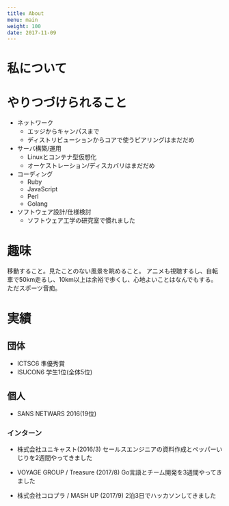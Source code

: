 ```yaml
---
title: About
menu: main
weight: 100
date: 2017-11-09
---
```


私について
==========

# やりつづけられること

* ネットワーク
	* エッジからキャンパスまで
	* ディストリビューションからコアで使うピアリングはまだだめ
* サーバ構築/運用
	* Linuxとコンテナ型仮想化
	* オーケストレーション/ディスカバリはまだだめ
* コーディング
	* Ruby
	* JavaScript
	* Perl
    * Golang
* ソフトウェア設計/仕様検討
	* ソフトウェア工学の研究室で慣れました

# 趣味

移動すること。見たことのない風景を眺めること。
アニメも視聴するし、自転車で50km走るし、10km以上は余裕で歩くし、心地よいことはなんでもする。
ただスポーツ音痴。

# 実績

## 団体

* ICTSC6
	準優秀賞
* ISUCON6
	学生1位(全体5位)

## 個人

* SANS NETWARS 2016(19位)

### インターン

* 株式会社ユニキャスト(2016/3)
	セールスエンジニアの資料作成とペッパーいじりを2週間やってきました

* VOYAGE GROUP / Treasure (2017/8)
    Go言語とチーム開発を3週間やってきました

* 株式会社コロプラ / MASH UP (2017/9)
    2泊3日でハッカソンしてきました
